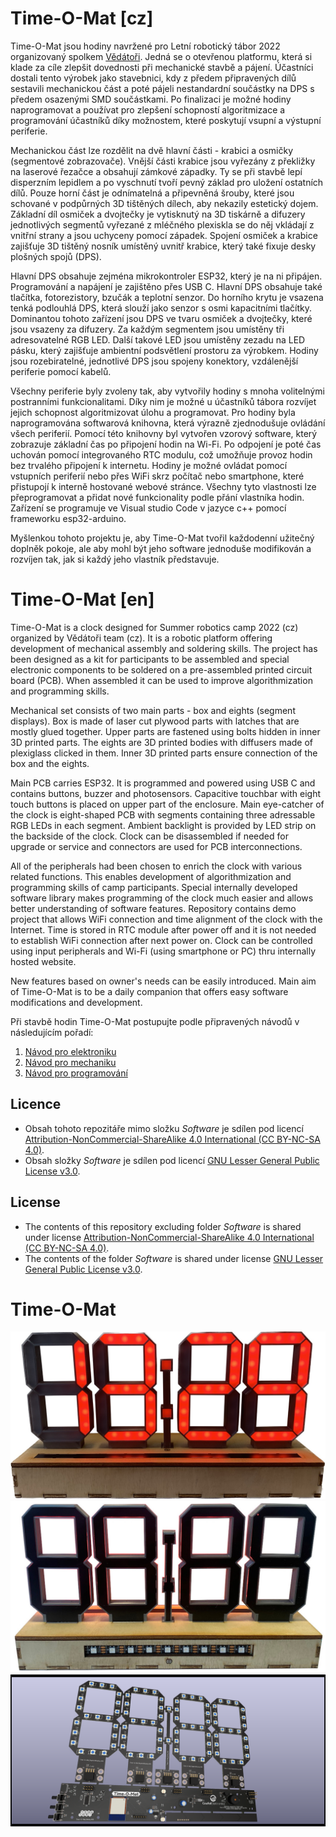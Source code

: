 
# Time-O-Mat [cz]
Time-O-Mat jsou hodiny navržené pro Letní robotický tábor 2022 organizovaný spolkem [Vědátoři](vedatori.com). Jedná se o otevřenou platformu, která si klade za cíle zlepšit dovednosti při mechanické stavbě a pájení. Účastníci dostali tento výrobek jako stavebnici, kdy z předem připravených dílů sestavili mechanickou část a poté pájeli nestandardní součástky na DPS s předem osazenými SMD součástkami. Po finalizaci je možné hodiny naprogramovat a používat pro zlepšení schopností algoritmizace a programování účastníků díky možnostem, které poskytují vsupní a výstupní periferie.

Mechanickou část lze rozdělit na dvě hlavní části - krabici a osmičky (segmentové zobrazovače). Vnější části krabice jsou vyřezány z překližky na laserové řezačce a obsahují zámkové západky. Ty se při stavbě lepí disperzním lepidlem a po vyschnutí tvoří pevný základ pro uložení ostatních dílů. Pouze horní část je odnímatelná a připevněná šrouby, které jsou schované v podpůrných 3D tištěných dílech, aby nekazily estetický dojem. Základní díl osmiček a dvojtečky je vytisknutý na 3D tiskárně a difuzery jednotlivých segmentů vyřezané z mléčného plexiskla se do něj vkládají z vnitřní strany a jsou uchyceny pomocí západek. Spojení osmiček a krabice zajišťuje 3D tištěný nosník umístěný uvnitř krabice, který také fixuje desky plošných spojů (DPS).

Hlavní DPS obsahuje zejména mikrokontroler ESP32, který je na ni připájen. Programování a napájení je zajištěno přes USB C. Hlavní DPS obsahuje také tlačítka, fotorezistory, bzučák a teplotní senzor. Do horního krytu je vsazena tenká podlouhlá DPS, která slouží jako senzor s osmi kapacitními tlačítky. Dominantou tohoto zařízení jsou DPS ve tvaru osmiček a dvojtečky, které jsou vsazeny za difuzery. Za každým segmentem jsou umístěny tři adresovatelné RGB LED. Další takové LED jsou umístěny zezadu na LED pásku, který zajišťuje ambientní podsvětlení prostoru za výrobkem. Hodiny jsou rozebiratelné, jednotlivé DPS jsou spojeny konektory, vzdálenější periferie pomocí kabelů.

Všechny periferie byly zvoleny tak, aby vytvořily hodiny s mnoha volitelnými postranními funkcionalitami. Díky nim je možné u účastníků tábora rozvíjet jejich schopnost algoritmizovat úlohu a programovat. Pro hodiny byla naprogramována softwarová knihovna, která výrazně zjednodušuje ovládání všech periferií. Pomocí této knihovny byl vytvořen vzorový software, který zobrazuje základní čas po připojení hodin na Wi-Fi. Po odpojení je poté čas uchován pomocí integrovaného RTC modulu, což umožňuje provoz hodin bez trvalého připojení k internetu. Hodiny je možné ovládat pomocí vstupních periferií nebo přes WiFi skrz počítač nebo smartphone, které přistupojí k interně hostované webové stránce. Všechny tyto vlastnosti lze přeprogramovat a přidat nové funkcionality podle přání vlastníka hodin. Zařízení se programuje ve Visual studio Code v jazyce c++ pomocí frameworku esp32-arduino.

Myšlenkou tohoto projektu je, aby Time-O-Mat tvořil každodenní užitečný doplněk pokoje, ale aby mohl být jeho software jednoduše modifikován a rozvíjen tak, jak si každý jeho vlastník představuje.


# Time-O-Mat [en]
Time-O-Mat is a clock designed for Summer robotics camp 2022 (cz) organized by Vědátoři team (cz). It is a robotic platform offering development of mechanical assembly and soldering skills. The project has been designed as a kit for participants to be assembled and special electronic components to be soldered on a pre-assembled printed circuit board (PCB). When assembled it can be used to improve algorithmization and programming skills.

Mechanical set consists of two main parts - box and eights (segment displays). Box is made of laser cut plywood parts with latches that are mostly glued together. Upper parts are fastened using bolts hidden in inner 3D printed parts. The eights are 3D printed bodies with diffusers made of plexiglass clicked in them. Inner 3D printed parts ensure connection of the box and the eights.

Main PCB carries ESP32. It is programmed and powered using USB C and contains buttons, buzzer and photosensors. Capacitive touchbar with eight touch buttons is placed on upper part of the enclosure. Main eye-catcher of the clock is eight-shaped PCB with segments containing three adressable RGB LEDs in each segment. Ambient backlight is provided by LED strip on the backside of the clock. Clock can be disassembled if needed for upgrade or service and connectors are used for PCB interconnections.

All of the peripherals had been chosen to enrich the clock with various related functions. This enables development of algorithmization and programming skills of camp participants. Special internally developed software library makes programming of the clock much easier and allows better understanding of software features. Repository contains demo project that allows WiFi connection and time alignment of the clock with the Internet. Time is stored in RTC module after power off and it is not needed to establish WiFi connection after next power on. Clock can be controlled using input peripherals and Wi-Fi (using smartphone or PC) thru internally hosted website.

New features based on owner's needs can be easily introduced. Main aim of Time-O-Mat is to be a daily companion that offers easy software modifications and development.


Při stavbě hodin Time-O-Mat postupujte podle připravených návodů v následujícím pořadí:
1. [Návod pro elektroniku](https://github.com/vedatori/Time-O-Mat/blob/main/Manuals/Time-O-Mat_electronics_cz.md)
1. [Návod pro mechaniku](https://github.com/vedatori/Time-O-Mat/blob/main/Manuals/Time-O-Mat_mechanics_cz.md)
1. [Návod pro programování](https://github.com/vedatori/Time-O-Mat/blob/main/Manuals/Time-O-Mat_programming_cz.md)

## Licence
* Obsah tohoto repozitáře mimo složku *Software* je sdílen pod licencí [Attribution-NonCommercial-ShareAlike 4.0 International (CC BY-NC-SA 4.0)](https://creativecommons.org/licenses/by-nc-sa/4.0/).
* Obsah složky *Software* je sdílen pod licencí [GNU Lesser General Public License v3.0](https://www.gnu.org/licenses/lgpl-3.0.en.html).


## License
* The contents of this repository excluding folder *Software* is shared under license [Attribution-NonCommercial-ShareAlike 4.0 International (CC BY-NC-SA 4.0)](https://creativecommons.org/licenses/by-nc-sa/4.0/).
* The contents of the folder *Software* is shared under license [GNU Lesser General Public License v3.0](https://www.gnu.org/licenses/lgpl-3.0.en.html).

# Time-O-Mat
![Time-O-Mat front view](Manuals/SupportFiles/ToMat_front_small.jpeg)
![Time-O-Mat back view](Manuals/SupportFiles/ToMat_back.jpeg)
![generated 3D model of panelized H00 PCBs](Manuals/SupportFiles/H00_panel_screen.png)